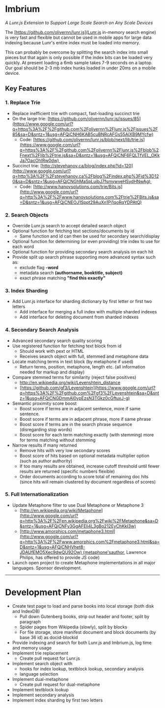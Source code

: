 
# Imbrium 
_A Lunr.js Extension to Support Large Scale Search on Any Scale Devices_


The [https://github.com/olivernn/lunr.js](Lunr.js in-memory search engine) is very fast and flexible but cannot be used in mobile apps for large data indexing because Lunr's entire index must be loaded into memory.  

This can probably be overcome by splitting the search index into small pieces but that again is only possible if the index bits can be loaded very quickly. At present loading a 6mb sample takes 7-9 seconds on a laptop. Our goal should be 2-3 mb index hunks loaded in under 20ms on a mobile device.  

## Key Features

### 1. Replace Trie

- Replace inefficient trie with compact, fast-loading succinct trie
- On the large trie: [https://github.com/olivernn/lunr.js/issues/85](https://www.google.com/url?q=https%3A%2F%2Fgithub.com%2Folivernn%2Flunr.js%2Fissues%2F85&sa=D&sntz=1&usg=AFQjCNH6KAB5cuBNRcAFGs55AIXB9MYcfw)
    - Code: [https://github.com/olivernn/lunr.js/blob/next/lib/trie.js](https://www.google.com/url?q=https%3A%2F%2Fgithub.com%2Folivernn%2Flunr.js%2Fblob%2Fnext%2Flib%2Ftrie.js&sa=D&sntz=1&usg=AFQjCNF6FQLTfVEL_OKkJa7OacOhIRw0dw) 
- Succinct trie: [http://stevehanov.ca/blog/index.php?id=120](http://www.google.com/url?q=http%3A%2F%2Fstevehanov.ca%2Fblog%2Findex.php%3Fid%3D120&sa=D&sntz=1&usg=AFQjCNGhMaSpLujbJ7fsmywveHSydHNwAg) 
    - Code: [http://www.hanovsolutions.com/trie/Bits.js](http://www.google.com/url?q=http%3A%2F%2Fwww.hanovsolutions.com%2Ftrie%2FBits.js&sa=D&sntz=1&usg=AFQjCNEOJ1Sppt29AuXn1Pj1qoRqYDPAtQ)

### 2. Search Objects 

- Override Lunr.js search to accept detailed search object
- Optional function for fetching text sections/documents by id 
  - Same function and id can then be used for secondary search/display
- Optional function for determining (or even providing) trie index to use for each word
- Optional function for providing secondary search analysis on each hit 
- Provide split up search phrase supporting more advanced syntax such as:
    - exclude flag __-word__
    - metadata search __(authorname, booktitle, subject)__
    - exact phrase matching __"find this exactly"__

### 3. Index Sharding 

- Add Lunr.js interface for sharding dictionary by first letter or first two letters
    - Add interface for merging a full index with multiple sharded indexes
    - Add interface for deleting document from sharded indexes 
    
### 4. Secondary Search Analysis 

- Advanced secondary search quality scoring
- Use registered function for fetching text block from id
  - Should work with pext or HTML
  - Receives search object with full, stemmed and metaphone data
- Locate matching terms in text block (by metaphone if used)
  - Return terms, position, metaphone, length etc. (all information needed for markup and display)
- Compare stemmed terms for similarity (reject false positives)
  - http://en.wikipedia.org/wiki/Levenshtein_distance
  - [https://github.com/gf3/Levenshtein](https://www.google.com/url?q=https%3A%2F%2Fgithub.com%2Fgf3%2FLevenshtein&sa=D&sntz=1&usg=AFQjCNGDmmAl0vpEzsN3TGkz0cGftuxJ-g)
- Semantic proximity score boost
  - Boost score if terms are in adjacent sentence, more if same sentence.
  - Boost score if terms are in adjacent phrase, more if same phrase
  - Boost score if terms are in the search phrase sequence (disregarding stop words)
  - Boost score for each term matching exactly (with stemming) more for terms matching without stemming
- Narrow results if many returned
  - Remove hits with very low secondary scores
  - Boost score of hits based on optional metadata multiplier option (such as author authority)
  - If too many results are obtained, increase cutoff threshold until fewer results are returned (specific numbers flexible)
  - Order documents according to score total of remaining doc hits (since hits will remain clustered by document regardless of scores)

### 5. Full Internationalization 

- Update Metaphone filter to use Dual Metaphone or Metaphone 3
  - [http://en.wikipedia.org/wiki/Metaphone](http://www.google.com/url?q=http%3A%2F%2Fen.wikipedia.org%2Fwiki%2FMetaphone&sa=D&sntz=1&usg=AFQjCNFy3GgAFEli4L3gBo212EyChKkI3w)
  - [http://www.amorphics.com/metaphone3.html](http://www.google.com/url?q=http%3A%2F%2Fwww.amorphics.com%2Fmetaphone3.html&sa=D&sntz=1&usg=AFQjCNHVhet8-JDAUfEMO5Xec9dwQU92Ow) (metaphone'sauthor, Lawrence Philips, has offered to provide JS code)
- Launch open project to create Metaphone implementations in all major languages. Sponsor development.


-------------------------------------------------------

# Development Plan

* Create test page to load and parse books into local storage (both disk and IndexDB)
  * Pull down Gutenberg books, strip out header and footer, split by paragraph
  * Spider pages from Wikipedia (slowly), split by blocks 
  * For file storage, store manifest document and block documents (by base 36 id) as docid-blockid
* Provide indexing and search for both Lunr.js and Imbrium.js, log time and memory usage
* Implement trie replacement 
  * Create pull request for Lunr.js
* Implement search object with 
  * hooks for index lookup, textblock lookup, secondary analysis
  * language selection
* Implement dual-metaphone
  * Create pull request for dual-metaphone   
* Implement textblock lookup
* Implement secondary analysis
* Implement index sharding by first two letters 

 
    



